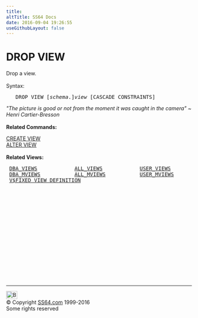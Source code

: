 ```yaml
---
title:
altTitle: SS64 Docs
date: 2016-09-04 19:26:55
useGithubLayout: false
---
```

<!-- #BeginLibraryItem "/Library/head_ora.lbi" --><!-- #EndLibraryItem --><h1>DROP VIEW</h1> 
<p>Drop a view.<br>
  <br>
  Syntax:</p>
<pre>   DROP VIEW [<i>schema</i>.]<i>view </i>[CASCADE CONSTRAINTS]
</pre>
<p><i class="quote">"The picture is good or not from the moment it was caught in the camera" ~ Henri Cartier-Bresson</i><br>
  <br>
<b> Related Commands:</b></p>
<p><a href="view_c.html">CREATE VIEW</a> <br>
  <a href="view_a.html">ALTER VIEW</a><br>
  <br>
<b>Related Views:</b></p>
<pre> <a href="../orad/DBA_VIEWS.html">DBA_VIEWS</a>            <a href="../orad/ALL_VIEWS.html">ALL_VIEWS</a>            <a href="../orad/USER_VIEWS.html">USER_VIEWS</a>
 <a href="../orad/DBA_MVIEWS.html">DBA_MVIEWS</a>           <a href="../orad/ALL_MVIEWS.html">ALL_MVIEWS</a>           <a href="../orad/USER_MVIEWS.html">USER_MVIEWS</a> 
 <a href="../orav/V$FIXED_VIEW_DEFINITION.html">V$FIXED_VIEW_DEFINITION</a></pre><!-- #BeginLibraryItem "/Library/foot_ora.lbi" --><p><script async="" src="//pagead2.googlesyndication.com/pagead/js/adsbygoogle.js"></script>
<!-- oracle-footer -->
<ins class="adsbygoogle" style="display:inline-block;width:300px;height:250px" data-ad-client="ca-pub-6140977852749469" data-ad-slot="4275490898"></ins>
<script>
(adsbygoogle = window.adsbygoogle || []).push({});
</script></p>
<hr>
<div id="bl" class="footer"><a href="#"><img src="../images/top.png" width="30" height="22" alt="Back to the Top"></a></div>
<div id="br" class="footer, tagline">© Copyright <a href="http://ss64.com/">SS64.com</a> 1999-2016<br>
Some rights reserved</div><!-- #EndLibraryItem -->

